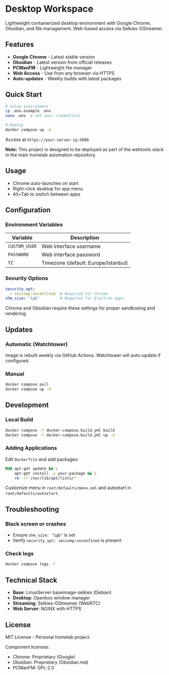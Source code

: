 # Desktop Workspace

Lightweight containerized desktop environment with Google Chrome, Obsidian, and file management. Web-based access via Selkies-GStreamer.

## Features

- **Google Chrome** - Latest stable version
- **Obsidian** - Latest version from official releases
- **PCManFM** - Lightweight file manager
- **Web Access** - Use from any browser via HTTPS
- **Auto-updates** - Weekly builds with latest packages

## Quick Start

```bash
# Setup environment
cp .env.example .env
nano .env  # Set your credentials

# Deploy
docker compose up -d
```

Access at `https://your-server-ip:5800`

**Note:** This project is designed to be deployed as part of the webtools stack in the main homelab automation repository.

## Usage

- Chrome auto-launches on start
- Right-click desktop for app menu
- Alt+Tab to switch between apps

## Configuration

### Environment Variables

| Variable | Description |
|----------|-------------|
| `CUSTOM_USER` | Web interface username |
| `PASSWORD` | Web interface password |
| `TZ` | Timezone (default: Europe/Istanbul) |

### Security Options

```yaml
security_opt:
  - seccomp:unconfined  # Required for Chrome
shm_size: "1gb"         # Required for Electron apps
```

Chrome and Obsidian require these settings for proper sandboxing and rendering.

## Updates

### Automatic (Watchtower)

Image is rebuilt weekly via GitHub Actions. Watchtower will auto-update if configured.

### Manual

```bash
docker compose pull
docker compose up -d
```

## Development

### Local Build

```bash
docker compose -f docker-compose.build.yml build
docker compose -f docker-compose.build.yml up -d
```

### Adding Applications

Edit `Dockerfile` and add packages:

```dockerfile
RUN apt-get update && \
    apt-get install -y your-package && \
    rm -rf /var/lib/apt/lists/*
```

Customize menu in `root/defaults/menu.xml` and autostart in `root/defaults/autostart`.

## Troubleshooting

### Black screen or crashes

- Ensure `shm_size: "1gb"` is set
- Verify `security_opt: seccomp:unconfined` is present

### Check logs

```bash
docker compose logs -f
```

## Technical Stack

- **Base**: LinuxServer baseimage-selkies (Debian)
- **Desktop**: Openbox window manager
- **Streaming**: Selkies-GStreamer (WebRTC)
- **Web Server**: NGINX with HTTPS

## License

MIT License - Personal homelab project.

Component licenses:
- Chrome: Proprietary (Google)
- Obsidian: Proprietary (Obsidian.md)
- PCManFM: GPL-2.0
